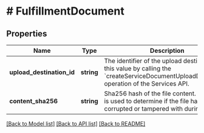 # # FulfillmentDocument

## Properties

Name | Type | Description | Notes
------------ | ------------- | ------------- | -------------
**upload_destination_id** | **string** | The identifier of the upload destination. Get this value by calling the &#x60;createServiceDocumentUploadDestination&#x60; operation of the Services API. | [optional]
**content_sha256** | **string** | Sha256 hash of the file content. This value is used to determine if the file has been corrupted or tampered with during transit. | [optional]

[[Back to Model list]](../../README.md#models) [[Back to API list]](../../README.md#endpoints) [[Back to README]](../../README.md)

